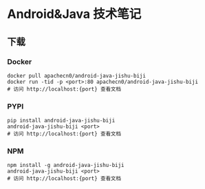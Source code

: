 # Android&Java 技术笔记

## 下载

### Docker

```
docker pull apachecn0/android-java-jishu-biji
docker run -tid -p <port>:80 apachecn0/android-java-jishu-biji
# 访问 http://localhost:{port} 查看文档
```

### PYPI

```
pip install android-java-jishu-biji
android-java-jishu-biji <port>
# 访问 http://localhost:{port} 查看文档
```

### NPM

```
npm install -g android-java-jishu-biji
android-java-jishu-biji <port>
# 访问 http://localhost:{port} 查看文档
```